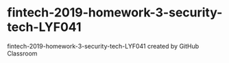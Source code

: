 # fintech-2019-homework-3-security-tech-LYF041
fintech-2019-homework-3-security-tech-LYF041 created by GitHub Classroom
